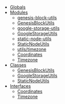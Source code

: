 * [Globals](globals.md)
* [Modules]()
  * [genesis-block-utils](modules/_genesis_block_utils_.md)
  * [GenesisBlockUtils](classes/_genesis_block_utils_.genesisblockutils.md)
  * [google-storage-utils](modules/_google_storage_utils_.md)
  * [GoogleStorageUtils](classes/_google_storage_utils_.googlestorageutils.md)
  * [static-node-utils](modules/_static_node_utils_.md)
  * [StaticNodeUtils](classes/_static_node_utils_.staticnodeutils.md)
  * [utils/timezone](modules/_utils_timezone_.md)
  * [Coordinates](interfaces/_utils_timezone_.coordinates.md)
  * [Timezone](interfaces/_utils_timezone_.timezone.md)
* [Classes]()
  * [GenesisBlockUtils](classes/_genesis_block_utils_.genesisblockutils.md)
  * [GoogleStorageUtils](classes/_google_storage_utils_.googlestorageutils.md)
  * [StaticNodeUtils](classes/_static_node_utils_.staticnodeutils.md)
* [Interfaces]()
  * [Coordinates](interfaces/_utils_timezone_.coordinates.md)
  * [Timezone](interfaces/_utils_timezone_.timezone.md)